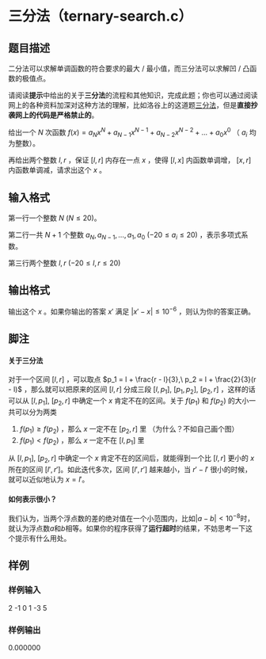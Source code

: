 # 三分法（ternary-search.c）

## 题目描述

二分法可以求解单调函数的符合要求的最大 / 最小值，而三分法可以求解凹 / 凸函数的极值点。

请阅读**提示**中给出的关于**三分法**的流程和其他知识，完成此题；你也可以通过阅读网上的各种资料加深对这种方法的理解，比如洛谷上的这道题[三分法](https://www.luogu.com.cn/problem/P3382)，但是**直接抄袭网上的代码是严格禁止的**。

给出一个 $N$ 次函数 $f(x) = a_{N}x^N + a_{N - 1}x^{N - 1} + a_{N - 2}x^{N - 2} + \dots + a_{0}x^{0}$ （ $a_i$ 均为整数）。

再给出两个整数 $l, r$ ，保证 $[l, r]$ 内存在一点 $x$ ，使得 $[l, x]$ 内函数单调增， $[x, r]$ 内函数单调减，请求出这个 $x$ 。

## 输入格式

第一行一个整数 $N\ (N \le 20)$。

第二行一共 $N + 1$ 个整数 $a_N, a_{N - 1}, \dots, a_1, a_0\ (-20\le a_i\le 20)$ ，表示多项式系数。

第三行两个整数 $l, r\ (-20 \le l, r\le 20)$

## 输出格式

输出这个 $x$ 。如果你输出的答案 $x'$ 满足 $|x' - x| \le 10^{-6}$ ，则认为你的答案正确。

## 脚注

#### 关于三分法

对于一个区间 $[l, r]$ ，可以取点 $p_1 = l + \frac{r - l}{3},\ p_2 = l + \frac{2}{3}(r - l)$ ，那么就可以把原来的区间 $[l, r]$ 分成三段 $[l, p_1],\ [p_1,p_2],\ [p_2, r]$ ，这样的话可以从 $[l, p_1],\ [p_2, r]$ 中确定一个 $x$ 肯定不在的区间。关于 $f(p_1)$ 和 $f(p_2)$ 的大小一共可以分为两类

1. $f(p_1) \ge f(p_2)$ ，那么 $x$ 一定不在 $[p_2, r]$ 里 （为什么？不如自己画个图）
2. $f(p_1) \lt f(p_2)$ ，那么 $x$ 一定不在 $[l, p_1]$ 里

从 $[l, p_1],\ [p_2, r]$ 中确定一个 $x$ 肯定不在的区间后，就能得到一个比 $[l, r]$ 更小的 $x$ 所在的区间 $[l', r']$。如此迭代多次，区间 $[l', r']$ 越来越小，当 $r' - l'$ 很小的时候，就可以近似地认为 $x = l'$。

#### 如何表示很小？

我们认为，当两个浮点数的差的绝对值在一个小范围内，比如$|a - b| < 10^{-8}$时，就认为浮点数$a$和$b$相等。如果你的程序获得了**运行超时**的结果，不妨思考一下这个提示有什么用处。

## 样例

### 样例输入

2
-1 0 1
-3 5

### 样例输出

0.000000
